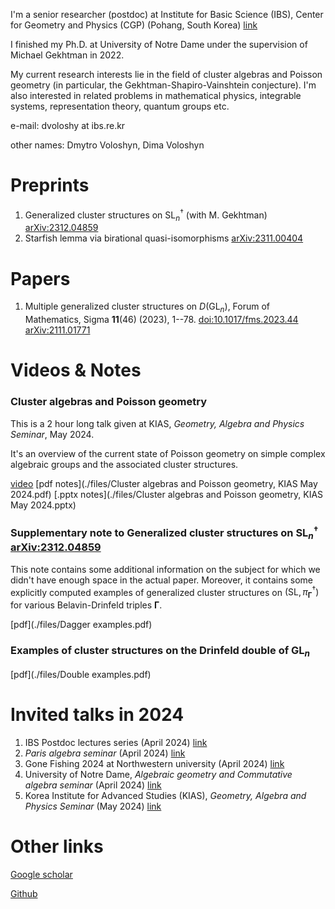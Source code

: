 I'm a senior researcher (postdoc) at Institute for Basic Science (IBS), Center for Geometry and Physics (CGP) (Pohang, South Korea) [link](https://cgp.ibs.re.kr/)

I finished my Ph.D. at University of Notre Dame under the supervision of Michael Gekhtman in 2022.

My current research interests lie in the field of cluster algebras and Poisson geometry (in particular, the Gekhtman-Shapiro-Vainshtein conjecture). I'm also interested in related problems in mathematical physics, integrable systems, representation theory, quantum groups etc. 

e-mail: dvoloshy at ibs.re.kr

other names: Dmytro Voloshyn, Dima Voloshyn

# Preprints

1. Generalized cluster structures on $\mathrm{SL}_n^{\dagger}$ (with M. Gekhtman) [arXiv:2312.04859](https://arxiv.org/abs/2312.04859)
2. Starfish lemma via birational quasi-isomorphisms [arXiv:2311.00404](https://arxiv.org/abs/2311.00404)

# Papers

1. Multiple generalized cluster structures on $D(\mathrm{GL}_n)$, Forum of Mathematics, Sigma **11**(46) (2023), 1--78. [doi:10.1017/fms.2023.44](https://doi.org/10.1017/fms.2023.44) [arXiv:2111.01771](https://arxiv.org/abs/2111.01771)

# Videos & Notes

### Cluster algebras and Poisson geometry
This is a 2 hour long talk given at KIAS, _Geometry, Algebra and Physics Seminar_, May 2024.

It's an overview of the current state of Poisson geometry on simple complex algebraic groups and the associated cluster structures.

[video](https://www.youtube.com/watch?v=Ddvv5glu0qw) [pdf notes](./files/Cluster algebras and Poisson geometry, KIAS May 2024.pdf) [.pptx notes](./files/Cluster algebras and Poisson geometry, KIAS May 2024.pptx)

### Supplementary note to Generalized cluster structures on $\mathrm{SL}_n^{\dagger}$ [arXiv:2312.04859](https://arxiv.org/abs/2312.04859)
This note contains some additional information on the subject for which we didn't have enough space in the actual paper. Moreover, it contains some explicitly computed examples of generalized cluster structures on $(\mathrm{SL},\pi_{\mathbf{\Gamma}}^{\dagger})$ for various Belavin-Drinfeld triples $\mathbf{\Gamma}$.

[pdf](./files/Dagger examples.pdf)

### Examples of cluster structures on the Drinfeld double of $\mathrm{GL}_n$

[pdf](./files/Double examples.pdf)

# Invited talks in 2024

1. IBS Postdoc lectures series (April 2024) [link](https://cgp.ibs.re.kr/activities/seminars/IBS-CGP_Post-doc_lecture_series)
2. _Paris algebra seminar_ (April 2024) [link](https://researchseminars.org/seminar/paris-algebra-seminar)
3. Gone Fishing 2024 at Northwestern university (April 2024) [link](https://sites.northwestern.edu/gonefishing24/)
4. University of Notre Dame, _Algebraic geometry and Commutative algebra seminar_ (April 2024) [link](https://math.nd.edu/events/2024/04/25/algebraic-geometry-and-commutative-algebra-dmytro-voloshyn-ibs-center-for-geometry-and-phyiscs-pohang/)
5. Korea Institute for Advanced Studies (KIAS), _Geometry, Algebra and Physics Seminar_ (May 2024) [link](https://sites.google.com/view/gapkias)

# Other links

[Google scholar](https://scholar.google.com/citations?user=seRqlZsAAAAJ&hl=en&oi=ao)

[Github](https://github.com/Grabovskii)
